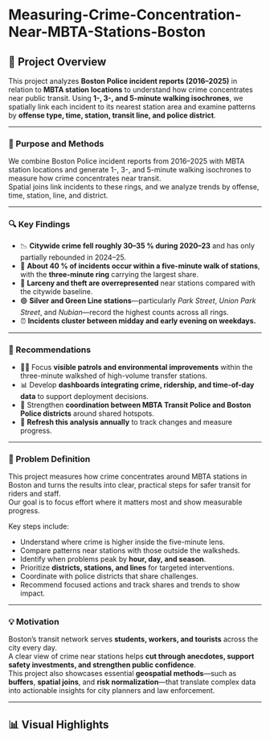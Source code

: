 # Measuring-Crime-Concentration-Near-MBTA-Stations-Boston
## 🧭 Project Overview

This project analyzes **Boston Police incident reports (2016–2025)** in relation to **MBTA station locations** to understand how crime concentrates near public transit. Using **1-, 3-, and 5-minute walking isochrones**, we spatially link each incident to its nearest station area and examine patterns by **offense type, time, station, transit line, and police district**.

---

### 🎯 Purpose and Methods
We combine Boston Police incident reports from 2016–2025 with MBTA station locations and generate 1-, 3-, and 5-minute walking isochrones to measure how crime concentrates near transit.  
Spatial joins link incidents to these rings, and we analyze trends by offense, time, station, line, and district.

---

### 🔍 Key Findings
- 📉 **Citywide crime fell roughly 30–35 % during 2020–23** and has only partially rebounded in 2024–25.  
- 🚉 **About 40 % of incidents occur within a five-minute walk of stations**, with the **three-minute ring** carrying the largest share.  
- 💼 **Larceny and theft are overrepresented** near stations compared with the citywide baseline.  
- 🟢 **Silver and Green Line stations**—particularly *Park Street*, *Union Park Street*, and *Nubian*—record the highest counts across all rings.  
- ⏰ **Incidents cluster between midday and early evening on weekdays.**

---

### 🧩 Recommendations
- 👮‍♂️ Focus **visible patrols and environmental improvements** within the three-minute walkshed of high-volume transfer stations.  
- 📊 Develop **dashboards integrating crime, ridership, and time-of-day data** to support deployment decisions.  
- 🤝 Strengthen **coordination between MBTA Transit Police and Boston Police districts** around shared hotspots.  
- 🔁 **Refresh this analysis annually** to track changes and measure progress.

---

### 🧠 Problem Definition
This project measures how crime concentrates around MBTA stations in Boston and turns the results into clear, practical steps for safer transit for riders and staff.  
Our goal is to focus effort where it matters most and show measurable progress.

Key steps include:
- Understand where crime is higher inside the five-minute lens.  
- Compare patterns near stations with those outside the walksheds.  
- Identify when problems peak by **hour, day, and season**.  
- Prioritize **districts, stations, and lines** for targeted interventions.  
- Coordinate with police districts that share challenges.  
- Recommend focused actions and track shares and trends to show impact.

---

### 💡 Motivation
Boston’s transit network serves **students, workers, and tourists** across the city every day.  
A clear view of crime near stations helps **cut through anecdotes, support safety investments, and strengthen public confidence**.  
This project also showcases essential **geospatial methods**—such as **buffers**, **spatial joins**, and **risk normalization**—that translate complex data into actionable insights for city planners and law enforcement.

---
## 📊 Visual Highlights

